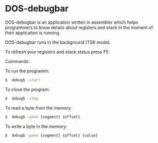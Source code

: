 # DOS-debugbar

DOS-debugbar is an application written in assembler which helps programmers to know details about registers and stack in the moment of their application is running.

DOS-debugbar runs in the background (TSR mode).

To refresh your registers and stack status press F5

Commands:

To run the programm:
```sh
$  debugb -start
```

To close the program:
```sh
$  debugb -stop
```

To read a byte from the memory:
```sh
$  debugb -peek {segment} {offset}
```

To write a byte in the memory:
```sh
$  debugb -poke {segment} {offset} {value}
```
